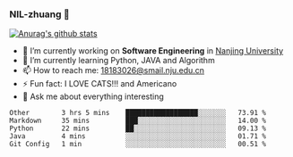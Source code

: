 ### NIL-zhuang 👋

<!--
**NIL-zhuang/NIL-zhuang** is a ✨ _special_ ✨ repository because its `README.md` (this file) appears on your GitHub profile.

Here are some ideas to get you started:

- 🔭 I’m currently working on ...
- 🌱 I’m currently learning ...
- 👯 I’m looking to collaborate on ...
- 🤔 I’m looking for help with ...
- 💬 Ask me about ...
- 📫 How to reach me: ...
- 😄 Pronouns: ...
- ⚡ Fun fact: ...
-->

[![Anurag's github stats](https://github-readme-stats.vercel.app/api?username=NIL-zhuang)](https://github.com/anuraghazra/github-readme-stats)

- 🔭 I’m currently working on **Software Engineering** in [Nanjing University](https://www.nju.edu.cn/)
- 🌱 I’m currently learning Python, JAVA and Algorithm
- 📫 How to reach me: 18183026@smail.nju.edu.cn
- ⚡ Fun fact: I LOVE CATS!!! and Americano
- 💬 Ask me about everything interesting

<!--START_SECTION:waka-->
```text
Other        3 hrs 5 mins    ██████████████████░░░░░░░   73.91 % 
Markdown     35 mins         ███░░░░░░░░░░░░░░░░░░░░░░   14.00 % 
Python       22 mins         ██░░░░░░░░░░░░░░░░░░░░░░░   09.13 % 
Java         4 mins          ░░░░░░░░░░░░░░░░░░░░░░░░░   01.71 % 
Git Config   1 min           ░░░░░░░░░░░░░░░░░░░░░░░░░   00.51 %
```
<!--END_SECTION:waka-->